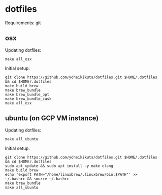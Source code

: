 # dotfiles

Requirements: git


## osx

Updating dotfiles:

```
make all_osx
```

Initial setup:

```
git clone https://github.com/yoheikikuta/dotfiles.git $HOME/.dotfiles && cd $HOME/.dotfiles
make build_brew
make brew_bundle
make brew_bundle_opt
make brew_bundle_cask
make all_osx
```

## ubuntu (on GCP VM instance)

Updating dotfiles:

```
make all_ubuntu
```

Initial setup:

```
git clone https://github.com/yoheikikuta/dotfiles.git $HOME/.dotfiles && cd $HOME/.dotfiles
sudo apt update && sudo apt install -y make clang
make build_brew
echo 'export PATH="/home/linuxbrew/.linuxbrew/bin:$PATH"' >>  ~/.bashrc && source ~/.bashrc
make brew_bundle
make all_ubuntu
```